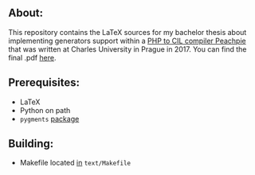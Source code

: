 ## About:
This repository contains the LaTeX sources for my bachelor thesis about implementing generators support within a [PHP to CIL compiler Peachpie](https://github.com/peachpiecompiler/peachpie) that was written at Charles University in Prague in 2017. You can find the final .pdf [here](https://github.com/petrroll/bachelor-thesis/raw/master/text/thesis.pdf).

## Prerequisites:
- LaTeX
- Python on path
- `pygments` [package](http://pygments.org/)

## Building:
- Makefile located [in](https://github.com/petrroll/bachelor-thesis/blob/master/text/Makefile) `text/Makefile`
